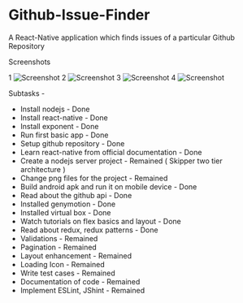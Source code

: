 # Github-Issue-Finder
A React-Native application which finds issues of a particular Github Repository


Screenshots 

1
![Screenshot](screenshots/1.jepg)
2
![Screenshot](screenshots/2.jepg)
3
![Screenshot](screenshots/3.jepg)
4
![Screenshot](screenshots/4.jepg)



Subtasks -

* Install nodejs - Done
* Install react-native - Done
* Install exponent - Done
* Run first basic app - Done
* Setup github repository - Done
* Learn react-native from official documentation - Done
* Create a nodejs server project - Remained ( Skipper two tier architecture )
* Change png files for the project - Remained
* Build android apk and run it on mobile device - Done
* Read about the github api - Done
* Installed genymotion - Done
* Installed virtual box - Done
* Watch tutorials on flex basics and layout - Done
* Read about redux, redux patterns - Done
* Validations - Remained
* Pagination - Remained
* Layout enhancement - Remained
* Loading Icon - Remained 
* Write test cases - Remained
* Documentation of code - Remained 
* Implement ESLint, JShint - Remained   


